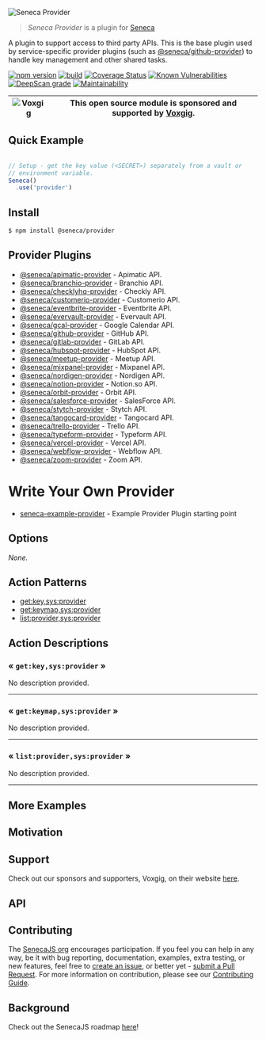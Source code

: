 ![Seneca Provider](http://senecajs.org/files/assets/seneca-logo.png)

> _Seneca Provider_ is a plugin for [Seneca](http://senecajs.org)


A plugin to support access to third party APIs. This is the base
plugin used by service-specific provider plugins (such as
[@seneca/github-provider](https://github.com/senecajs/seneca-github-provider))
to handle key management and other shared tasks.


[![npm version](https://img.shields.io/npm/v/@seneca/provider.svg)](https://npmjs.com/package/@seneca/provider)
[![build](https://github.com/senecajs/seneca-provider/actions/workflows/build.yml/badge.svg)](https://github.com/senecajs/seneca-provider/actions/workflows/build.yml)
[![Coverage Status](https://coveralls.io/repos/github/senecajs/seneca-provider/badge.svg?branch=main)](https://coveralls.io/github/senecajs/seneca-provider?branch=main)
[![Known Vulnerabilities](https://snyk.io/test/github/senecajs/seneca-provider/badge.svg)](https://snyk.io/test/github/senecajs/seneca-provider)
[![DeepScan grade](https://deepscan.io/api/teams/5016/projects/19459/branches/505694/badge/grade.svg)](https://deepscan.io/dashboard#view=project&tid=5016&pid=19459&bid=505694)
[![Maintainability](https://api.codeclimate.com/v1/badges/ee603417bbb953d35ebe/maintainability)](https://codeclimate.com/github/senecajs/seneca-provider/maintainability)

| ![Voxgig](https://www.voxgig.com/res/img/vgt01r.png) | This open source module is sponsored and supported by [Voxgig](https://www.voxgig.com). |
|---|---|


## Quick Example


```js

// Setup - get the key value (<SECRET>) separately from a vault or
// environment variable.
Seneca()
  .use('provider')


```

## Install

```sh
$ npm install @seneca/provider
```



## Provider Plugins

* [@seneca/apimatic-provider](https://github.com/senecajs/seneca-apimatic-provider) - Apimatic API.
* [@seneca/branchio-provider](https://github.com/senecajs/seneca-branchio-provider) - Branchio API.
* [@seneca/checklyhq-provider](https://github.com/senecajs/seneca-checklyhq-provider) - Checkly API.
* [@seneca/customerio-provider](https://github.com/senecajs/seneca-customerio-provider) - Customerio API.
* [@seneca/eventbrite-provider](https://github.com/senecajs/seneca-eventbrite-provider) - Eventbrite API.
* [@seneca/evervault-provider](https://github.com/senecajs/seneca-evervault-provider) - Evervault API.
* [@seneca/gcal-provider](https://github.com/senecajs/seneca-gcal-provider) - Google Calendar API.
* [@seneca/github-provider](https://github.com/senecajs/seneca-github-provider) - GitHub API.
* [@seneca/gitlab-provider](https://github.com/senecajs/seneca-gitlab-provider) - GitLab API.
* [@seneca/hubspot-provider](https://github.com/senecajs/seneca-hubspot-provider) - HubSpot API.
* [@seneca/meetup-provider](https://github.com/senecajs/seneca-meetup-provider) - Meetup API.
* [@seneca/mixpanel-provider](https://github.com/senecajs/seneca-mixpanel-provider) - Mixpanel API.
* [@seneca/nordigen-provider](https://github.com/senecajs/seneca-nordigen-provider) - Nordigen API.
* [@seneca/notion-provider](https://github.com/senecajs/seneca-notion-provider) - Notion.so API.
* [@seneca/orbit-provider](https://github.com/senecajs/seneca-orbit-provider) - Orbit API.
* [@seneca/salesforce-provider](https://github.com/senecajs/seneca-salesforce-provider) - SalesForce API.
* [@seneca/stytch-provider](https://github.com/senecajs/seneca-stytch-provider) - Stytch API.
* [@seneca/tangocard-provider](https://github.com/senecajs/seneca-tangocard-provider) - Tangocard API.
* [@seneca/trello-provider](https://github.com/senecajs/seneca-trello-provider) - Trello API.
* [@seneca/typeform-provider](https://github.com/senecajs/seneca-typeform-provider) - Typeform API.
* [@seneca/vercel-provider](https://github.com/senecajs/seneca-vercel-provider) - Vercel API.
* [@seneca/webflow-provider](https://github.com/senecajs/seneca-webflow-provider) - Webflow API.
* [@seneca/zoom-provider](https://github.com/senecajs/seneca-zoom-provider) - Zoom API.


# Write Your Own Provider


* [seneca-example-provider](https://github.com/senecajs/seneca-example-provider) - Example Provider Plugin starting point


<!--START:options-->


## Options

*None.*


<!--END:options-->

<!--START:action-list-->


## Action Patterns

* [get:key,sys:provider](#-getkeysysprovider-)
* [get:keymap,sys:provider](#-getkeymapsysprovider-)
* [list:provider,sys:provider](#-listprovidersysprovider-)


<!--END:action-list-->

<!--START:action-desc-->


## Action Descriptions

### &laquo; `get:key,sys:provider` &raquo;

No description provided.



----------
### &laquo; `get:keymap,sys:provider` &raquo;

No description provided.



----------
### &laquo; `list:provider,sys:provider` &raquo;

No description provided.



----------


<!--END:action-desc-->

## More Examples

## Motivation

## Support

Check out our sponsors and supporters, Voxgig, on their website [here](https://www.voxgig.com).

## API

## Contributing

The [SenecaJS org](http://senecajs.org/) encourages participation. If you feel you can help in any way, be
it with bug reporting, documentation, examples, extra testing, or new features, feel free
to [create an issue](https://github.com/senecajs/seneca-maintain/issues/new), or better yet - [submit a Pull Request](https://github.com/senecajs/seneca-maintain/pulls). For more
information on contribution, please see our [Contributing Guide](http://senecajs.org/contribute).

## Background

Check out the SenecaJS roadmap [here](https://senecajs.org/roadmap/)!

